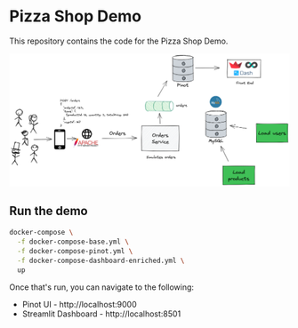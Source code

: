 # Pizza Shop Demo

This repository contains the code for the Pizza Shop Demo. 

![](images/architecture.png)

## Run the demo

```bash
docker-compose \
  -f docker-compose-base.yml \
  -f docker-compose-pinot.yml \
  -f docker-compose-dashboard-enriched.yml \
  up
```

Once that's run, you can navigate to the following:

* Pinot UI - http://localhost:9000
* Streamlit Dashboard - http://localhost:8501
